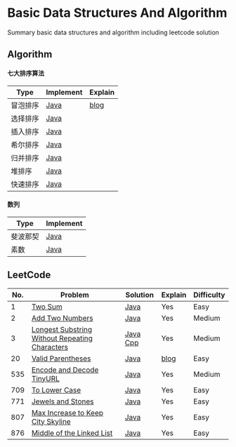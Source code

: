 # Basic Data Structures And Algorithm
Summary basic data structures and algorithm including leetcode solution

## Algorithm

#### 七大排序算法

| Type     | Implement                                                    | Explain                                                      |
| -------- | ------------------------------------------------------------ | ------------------------------------------------------------ |
| 冒泡排序 | [Java](https://github.com/cloudy-liu/BDSA/blob/master/Algorithm/%E4%B8%83%E5%A4%A7%E6%8E%92%E5%BA%8F%E7%AE%97%E6%B3%95/BubbleSort.java) | [blog](https://www.liuyun.fun/2018/06/14/%E4%B8%83%E5%A4%A7%E6%8E%92%E5%BA%8F%E7%AE%97%E6%B3%95%E6%80%BB%E7%BB%93(Java%E5%AE%9E%E7%8E%B0%E7%89%88)/) |
| 选择排序 | [Java](https://github.com/cloudy-liu/BDSA/blob/master/Algorithm/%E4%B8%83%E5%A4%A7%E6%8E%92%E5%BA%8F%E7%AE%97%E6%B3%95/SelectSort.java) |                                                              |
| 插入排序 | [Java](https://github.com/cloudy-liu/BDSA/blob/master/Algorithm/%E4%B8%83%E5%A4%A7%E6%8E%92%E5%BA%8F%E7%AE%97%E6%B3%95/InsertSort.java) |                                                              |
| 希尔排序 | [Java](https://github.com/cloudy-liu/BDSA/blob/master/Algorithm/%E4%B8%83%E5%A4%A7%E6%8E%92%E5%BA%8F%E7%AE%97%E6%B3%95/ShellSort.java) |                                                              |
| 归并排序 | [Java](https://github.com/cloudy-liu/BDSA/blob/master/Algorithm/%E4%B8%83%E5%A4%A7%E6%8E%92%E5%BA%8F%E7%AE%97%E6%B3%95/MergeSort.java) |                                                              |
| 堆排序   | [Java](https://github.com/cloudy-liu/BDSA/blob/master/Algorithm/%E4%B8%83%E5%A4%A7%E6%8E%92%E5%BA%8F%E7%AE%97%E6%B3%95/HeapSort.java) |                                                              |
| 快速排序 | [Java](https://github.com/cloudy-liu/BDSA/blob/master/Algorithm/%E4%B8%83%E5%A4%A7%E6%8E%92%E5%BA%8F%E7%AE%97%E6%B3%95/QuickSort.java) |                                                              |

#### 数列

| Type     | Implement                                                    |
| -------- | ------------------------------------------------------------ |
| 斐波那契 | [Java](https://github.com/cloudy-liu/BDSA/blob/master/Algorithm/%E6%96%90%E6%B3%A2%E9%82%A3%E5%A5%91/FibTest.java) |
| 素数 | [Java](https://github.com/cloudy-liu/BDSA/tree/master/Algorithm/%E7%B4%A0%E6%95%B0) |
## LeetCode

| No.  | Problem                                                      | Solution                                                     | Explain                                               | Difficulty |
| ---- | ------------------------------------------------------------ | ------------------------------------------------------------ | ----------------------------------------------------- | ---------- |
| 1    | [Two Sum ](https://leetcode.com/problems/two-sum/description/) | [Java](https://github.com/cloudy-liu/BDSA/blob/master/OJ/leetcode/001-Two%20Sum(%E4%B8%A4%E4%B8%AA%E6%95%B0%E4%B9%8B%E5%92%8C)/TwoSum.java) | Yes                                                   | Easy       |
| 2    | [Add Two Numbers ](https://leetcode.com/problems/add-two-numbers/description/) | [Java](https://github.com/cloudy-liu/BDSA/blob/master/OJ/leetcode/002-Add%20Two%20Numbers(%E9%93%BE%E8%A1%A8%E6%95%B0%E4%B8%AD2%E4%B8%AA%E6%95%B0%E7%9B%B8%E5%8A%A0)/AddTwoNumbers.java) | Yes                                                   | Medium     |
| 3    | [Longest Substring Without Repeating Characters]( https://leetcode.com/problems/longest-substring-without-repeating-characters ) | [Java](https://github.com/cloudy-liu/BDSA/blob/master/OJ/leetcode/003-Longest%20Substring%20Without%20Repeating%20Characters/LongestSubstring.java) [Cpp](https://github.com/cloudy-liu/BDSA/blob/master/OJ/leetcode/003-Longest%20Substring%20Without%20Repeating%20Characters/LongestSubstring.cpp) | Yes                                                   | Medium     |
| 20   | [Valid Parentheses ](https://leetcode.com/problems/valid-parentheses/description/) | [Java](https://github.com/cloudy-liu/BDSA/blob/master/OJ/leetcode/020-Valid%20Parentheses(%E6%8B%AC%E5%8F%B7%E5%8C%B9%E9%85%8D)/ValidParentheses.java) | [blog](https://www.liuyun.fun/2018/07/01/leetcode20/) | Easy       |
| 535  | [Encode and Decode TinyURL]( https://leetcode.com/problems/encode-and-decode-tinyurl/description/ ) | [Java](https://github.com/cloudy-liu/BDSA/tree/master/OJ/leetcode/535-Encode%20and%20Decode%20TinyURL) | Yes                                                   | Medium     |
| 709  | [To Lower Case]( https://leetcode.com/problems/to-lower-case/description/ ) | [Java](https://github.com/cloudy-liu/BDSA/blob/master/OJ/leetcode/709-To%20Lower%20Case/ToLowerCase.java) | Yes                                                   | Easy       |
| 771  | [Jewels and Stones]( https://leetcode.com/problems/jewels-and-stones  ) | [Java](https://github.com/cloudy-liu/BDSA/blob/master/OJ/leetcode/771-Jewels%20and%20Stones(%E7%8F%A0%E5%AE%9D%E5%92%8C%E7%9F%B3%E5%A4%B4)/JewelsAndStones.java) | Yes                                                   | Easy       |
| 807  | [Max Increase to Keep City Skyline]( https://leetcode.com/problems/max-increase-to-keep-city-skyline/description/ ) | [Java](https://github.com/cloudy-liu/BDSA/tree/master/OJ/leetcode/807-Max%20Increase%20to%20Keep%20City%20Skyline) | Yes                                                   | Easy       |
| 876  | [Middle of the Linked List]( https://leetcode.com/problems/middle-of-the-linked-list/description/ ) | [Java](https://github.com/cloudy-liu/BDSA/tree/master/OJ/leetcode/876-Middle%20of%20the%20Linked%20List(%E9%93%BE%E8%A1%A8%E4%B8%AD%E9%97%B4%E8%8A%82%E7%82%B9)) | Yes                                                   | Easy       |

